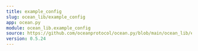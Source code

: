 ```yaml
---
title: example_config
slug: ocean_lib/example_config
app: ocean.py
module: ocean_lib.example_config
source: https://github.com/oceanprotocol/ocean.py/blob/main/ocean_lib/example_config.py
version: 0.5.24
---
```

